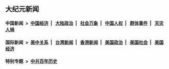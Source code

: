 ## 大纪元新闻

#### 中国新闻 &nbsp;>&nbsp; [中国经济](indexes/ncid283/README.md?02172045) &nbsp;| &nbsp; [大陆政治](indexes/ncid277/README.md?02172045) &nbsp;| &nbsp; [社会万象](indexes/ncid282/README.md?02172045) &nbsp;| &nbsp; [中国人权](indexes/ncid278/README.md?02172045) &nbsp;| &nbsp; [群体事件](indexes/ncid279/README.md?02172045) &nbsp;| &nbsp; [天灾人祸](indexes/ncid280/README.md?02172045)

#### 国际新闻 &nbsp;>&nbsp; [美中关系](indexes/nf1412576/README.md?02172045) &nbsp;| &nbsp; [台湾新闻](indexes/ncid1349361/README.md?02172045) &nbsp;| &nbsp; [香港新闻](indexes/ncid1349362/README.md?02172045) &nbsp;| &nbsp; [美国政治](indexes/ncid1078159/README.md?02172045) &nbsp;| &nbsp; [美国社会](indexes/ncid1078160/README.md?02172045) &nbsp;| &nbsp; [美国经济](indexes/ncid1078158/README.md?02172045)

#### 特别专题 &nbsp;>&nbsp; [中共百年历史](https://github.com/epoch-news/epoch-special/blob/master/README.md?02172045)  
